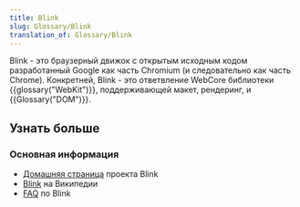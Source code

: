 ```yaml
---
title: Blink
slug: Glossary/Blink
translation_of: Glossary/Blink
---
```


Blink - это браузерный движок с открытым исходным кодом разработанный Google как часть Chromium (и следовательно как часть Chrome). Конкретней, Blink - это ответвление WebCore библиотеки {{glossary("WebKit")}}, поддерживающей макет, рендеринг, и {{Glossary("DOM")}}.

## Узнать больше

### Основная информация

- [Домашняя страница](http://www.chromium.org/blink) проекта Blink
- [Blink](http://en.wikipedia.org/wiki/Blink_%28layout_engine%29) на Википедии
- [FAQ](http://www.chromium.org/blink/developer-faq) по Blink
